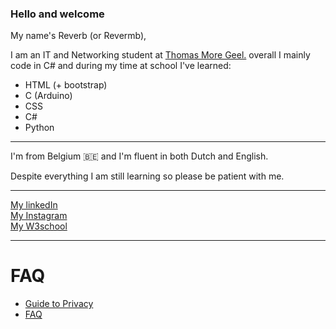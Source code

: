 ### Hello and welcome
My name's Reverb (or Revermb),

I am an IT and Networking student at <a href=https://thomasmore.be/en>Thomas More Geel.</a>
overall I mainly code in C# and during my time at school I've learned:
<ul>
  <li>HTML (+ bootstrap)</li>
  <li>C (Arduino)</li>
  <li>CSS</li>
  <li>C#</li>
  <li>Python</li>
</ul>
<hr/>
I'm from Belgium 🇧🇪 and I'm fluent in both Dutch and English.

Despite everything I am still learning so please be patient with me.
<hr/>
<a href=https://www.linkedin.com/in/remi-vermeer-a15b28254>My linkedIn</a><br/>
<a href=https://www.instagram.com/revermbed>My Instagram</a><br/>
<a href=https://www.w3profile.com/Reverb>My W3school</a>
<hr/>
<h1>FAQ</h1>
<ul>
  <li><a href="https://docs.google.com/document/d/1-x8bfNNItTUwhHFxto8Gi3ZDLbClrIROhk2GliIIZdQ/edit?usp=sharing">Guide to Privacy</a></li>
  <li><a href="https://revermb.github.io/Webpages/FAQ.html">FAQ</a></li>
</ul>
<!-- 
<ul>
  <li>Q: Why is your name sometimes Reverb and other times Revermb (or variation)?</li>
  <li>A: I mainly prefer to use Revermb, but if the username is taken I usually go for Revermbt/Reverb</li>
</ul>
-->
<!--
**Revermb/Revermb** is a ✨ _special_ ✨ repository because its `README.md` (this file) appears on your GitHub profile.

Here are some ideas to get you started:

- 🔭 I’m currently working on ...
- 🌱 I’m currently learning ...
- 👯 I’m looking to collaborate on ...
- 🤔 I’m looking for help with ...
- 💬 Ask me about ...
- 📫 How to reach me: ...
- 😄 Pronouns: ...
- ⚡ Fun fact: ...
-->
